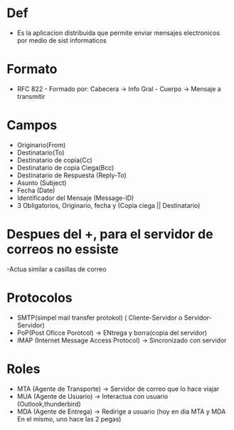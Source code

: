 # Def
  - Es la aplicacion distribuida que permite enviar mensajes electronicos por medio de sist informaticos
# Formato
  - RFC 822
          - Formado por: Cabecera -> Info Gral
          -              Cuerpo   -> Mensaje a transmitir
# Campos
  - Originario(From)
  - Destinatario(To)
  - Destinatario de copia(Cc)
  - Destinatario de copia Ciega(Bcc)
  - Destinatario de Respuesta (Reply-To)
  - Asunto (Subject)
  - Fecha (Date)
  - Identificador del Mensaje (Message-ID)
  - 3 Obligatorios, Originario, fecha y (Copia ciega || Destinatario)

# Despues del +, para el servidor de correos no essiste
-Actua similar a casillas de correo
# Protocolos
- SMTP(simpel mail transfer protokol) ( Cliente-Servidor o Servidor-Servidor) 
- PoP(Post Oficce Porotcol) -> ENtrega y borra(copia del servidor)
- IMAP (Internet Message Access Protocol) -> Sincronizado con servidor
# Roles
- MTA (Agente de Transporte) -> Servidor de correo que lo hace viajar
- MUA (Agente de Usuario) -> Interactua con usuario (Outlook,thunderbird)
- MDA (Agente de Entrega) -> Redirige a usuario (hoy en dia MTA y MDA En el mismo, uno hace las 2 pegas)


